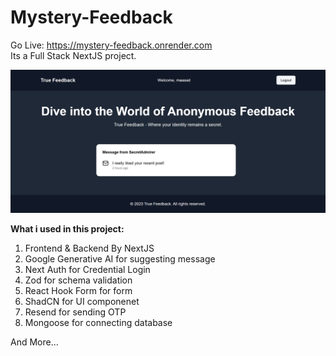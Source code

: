 # Mystery-Feedback

Go Live: https://mystery-feedback.onrender.com<br/>
Its a Full Stack NextJS project.<br/>

<img src="./src/app/Mystery-Feedback.png"/><br/>

<b>What i used in this project:</b>

1. Frontend & Backend By NextJS
2. Google Generative AI for suggesting message
3. Next Auth for Credential Login
4. Zod for schema validation
5. React Hook Form for form
6. ShadCN for UI componenet
7. Resend for sending OTP
8. Mongoose for connecting database

And More...